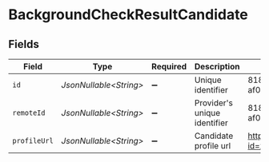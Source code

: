 # BackgroundCheckResultCandidate


## Fields

| Field                                | Type                                 | Required                             | Description                          | Example                              |
| ------------------------------------ | ------------------------------------ | ------------------------------------ | ------------------------------------ | ------------------------------------ |
| `id`                                 | *JsonNullable\<String>*              | :heavy_minus_sign:                   | Unique identifier                    | 8187e5da-dc77-475e-9949-af0f1fa4e4e3 |
| `remoteId`                           | *JsonNullable\<String>*              | :heavy_minus_sign:                   | Provider's unique identifier         | 8187e5da-dc77-475e-9949-af0f1fa4e4e3 |
| `profileUrl`                         | *JsonNullable\<String>*              | :heavy_minus_sign:                   | Candidate profile url                | https://exmaple.com/candidate?id=xyz |